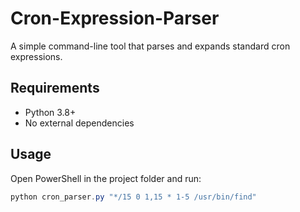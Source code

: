 # Cron-Expression-Parser

A simple command-line tool that parses and expands standard cron expressions.

## Requirements

- Python 3.8+
- No external dependencies

## Usage

Open PowerShell in the project folder and run:

```powershell
python cron_parser.py "*/15 0 1,15 * 1-5 /usr/bin/find"
